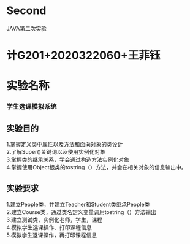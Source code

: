 # Second
JAVA第二次实验
# 计G201+2020322060+王菲钰
# 实验名称 
### 学生选课模拟系统
## 实验目的
1.掌握定义类中属性以及方法和面向对象的类设计  
2.了解Super()关键词以及使用实例化对象  
3.掌握类的继承关系，学会通过构造方法实例化对象  
4.掌握使用Object根类的tostring（）方法，并会在相关对象的信息输出中。  
## 实验要求
1.建立People类，并建立Teacher和Student类继承People类  
2.建立Course类，通过类名定义变量调用tostring（）方法输出  
3.建立测试类，实例化老师，学生，课程  
4.模拟学生选课操作、打印课程信息  
5.模拟学生退课操作，再打印课程信息  
